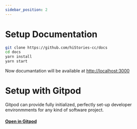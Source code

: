 ```yaml
---
sidebar_position: 2
---
```


# Setup Documentation

 
```bash
git clone https://github.com/hiStories-cc/docs
cd docs
yarn install
yarn start
``` 

Now documantation will be available at [http://localhost:3000](http://localhost:3000)

# Setup with Gitpod

Gitpod can provide fully initialized, perfectly set-up developer environmments for any kind of software project. 

#### [Open in Gitpod](https://gitpod.io/#https://github.com/hiStories-cc/docs)
